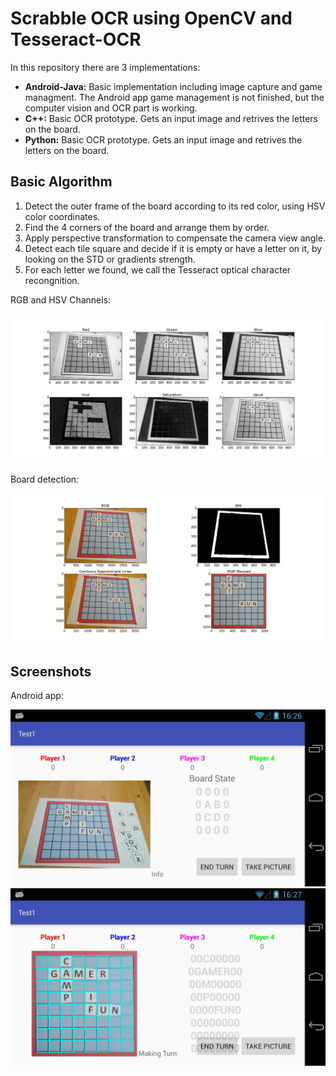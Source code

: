 Scrabble OCR using OpenCV and Tesseract-OCR
===========================================


In this repository there are 3 implementations:

- **Android-Java:** Basic implementation including image capture and game managment. The Android app game management is not finished, but the computer vision and OCR part is working.
- **C++:** Basic OCR prototype. Gets an input image and retrives the letters on the board.
- **Python:** Basic OCR prototype. Gets an input image and retrives the letters on the board.


Basic Algorithm
---------------

1. Detect the outer frame of the board according to its red color, using HSV color coordinates.
2. Find the 4 corners of the board and arrange them by order.
3. Apply perspective transformation to compensate the camera view angle.
4. Detect each tile square and decide if it is empty or have a letter on it, by looking on the STD or gradients strength. 
5. For each letter we found, we call the Tesseract optical character recongnition.

RGB and HSV Channels:

![HSV image](/images/scrabble_img2.jpg)

Board detection:

![Board detection](/images/scrabble_img1.jpg)
 

Screenshots
-----------

Android app:

![My image](/images/scrabble_img3.jpg)
![My image](/images/scrabble_img4.jpg)
